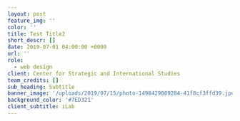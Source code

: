 ```yaml
---
layout: post
feature_img: ''
color: ''
title: Test Title2
short_descr: []
date: 2019-07-01 04:00:00 +0000
url: ''
role:
  - web design
client: Center for Strategic and International Studies
team_credits: []
sub_heading: Subtitle
banner_image: '/uploads/2019/07/15/photo-1498429089284-41f8cf3ffd39.jpeg'
background_color: '#7ED321'
client_subtitle: iLab
---
```

